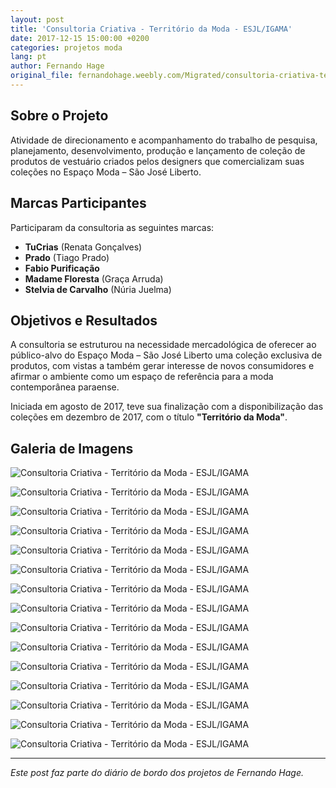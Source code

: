 ```yaml
---
layout: post
title: 'Consultoria Criativa - Território da Moda - ESJL/IGAMA'
date: 2017-12-15 15:00:00 +0200
categories: projetos moda
lang: pt
author: Fernando Hage
original_file: fernandohage.weebly.com/Migrated/consultoria-criativa-territorio-da-moda-esjligama.html
---
```


## Sobre o Projeto

Atividade de direcionamento e acompanhamento do trabalho de pesquisa, planejamento, desenvolvimento, produção e lançamento de coleção de produtos de vestuário criados pelos designers que comercializam suas coleções no Espaço Moda – São José Liberto.

## Marcas Participantes

Participaram da consultoria as seguintes marcas:

- **TuCrias** (Renata Gonçalves)
- **Prado** (Tiago Prado)
- **Fabio Purificação**
- **Madame Floresta** (Graça Arruda)
- **Stelvia de Carvalho** (Núria Juelma)

## Objetivos e Resultados

A consultoria se estruturou na necessidade mercadológica de oferecer ao público-alvo do Espaço Moda – São José Liberto uma coleção exclusiva de produtos, com vistas a também gerar interesse de novos consumidores e afirmar o ambiente como um espaço de referência para a moda contemporânea paraense.

Iniciada em agosto de 2017, teve sua finalização com a disponibilização das coleções em dezembro de 2017, com o título **"Território da Moda"**.

## Galeria de Imagens

![Consultoria Criativa - Território da Moda - ESJL/IGAMA](/assets/images/consultoria-criativa-territorio-da-moda-esjligama-01.jpg)

![Consultoria Criativa - Território da Moda - ESJL/IGAMA](/assets/images/consultoria-criativa-territorio-da-moda-esjligama-02.jpg)

![Consultoria Criativa - Território da Moda - ESJL/IGAMA](/assets/images/consultoria-criativa-territorio-da-moda-esjligama-03.jpg)

![Consultoria Criativa - Território da Moda - ESJL/IGAMA](/assets/images/consultoria-criativa-territorio-da-moda-esjligama-04.jpg)

![Consultoria Criativa - Território da Moda - ESJL/IGAMA](/assets/images/consultoria-criativa-territorio-da-moda-esjligama-05.jpg)

![Consultoria Criativa - Território da Moda - ESJL/IGAMA](/assets/images/consultoria-criativa-territorio-da-moda-esjligama-06.jpg)

![Consultoria Criativa - Território da Moda - ESJL/IGAMA](/assets/images/consultoria-criativa-territorio-da-moda-esjligama-07.jpg)

![Consultoria Criativa - Território da Moda - ESJL/IGAMA](/assets/images/consultoria-criativa-territorio-da-moda-esjligama-08.jpg)

![Consultoria Criativa - Território da Moda - ESJL/IGAMA](/assets/images/consultoria-criativa-territorio-da-moda-esjligama-09.jpg)

![Consultoria Criativa - Território da Moda - ESJL/IGAMA](/assets/images/consultoria-criativa-territorio-da-moda-esjligama-10.jpg)

![Consultoria Criativa - Território da Moda - ESJL/IGAMA](/assets/images/consultoria-criativa-territorio-da-moda-esjligama-11.jpg)

![Consultoria Criativa - Território da Moda - ESJL/IGAMA](/assets/images/consultoria-criativa-territorio-da-moda-esjligama-12.jpg)

![Consultoria Criativa - Território da Moda - ESJL/IGAMA](/assets/images/consultoria-criativa-territorio-da-moda-esjligama-13.jpg)

![Consultoria Criativa - Território da Moda - ESJL/IGAMA](/assets/images/consultoria-criativa-territorio-da-moda-esjligama-14.jpg)

![Consultoria Criativa - Território da Moda - ESJL/IGAMA](/assets/images/consultoria-criativa-territorio-da-moda-esjligama-15.jpg)

---

*Este post faz parte do diário de bordo dos projetos de Fernando Hage.*
